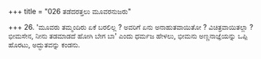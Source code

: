 +++
title = "026 ತಡೆದರತ್ತಲು ಮೂವರನುಜರು"

+++
26. 'ಮೂವರು ತಮ್ಮಂದಿರು ಏಕೆ ಬರಲಿಲ್ಲ ? ಅವರಿಗೆ ಏನು ಅನಾಹುತವಾಯಿತೋ ? ವಿಚಿತ್ರವಾಯಿತಲ್ಲಾ ? ಭೀಮಸೇನ, ನೀನು ತಡಮಾಡದೆ ಹೋಗಿ ಬೇಗ ಬಾ' ಎಂದು ಧರ್ಮಜ ಹೇಳಲು, ಭೀಮನು ಅಣ್ಣನಾಜ್ಞೆಯನ್ನು ಒಪ್ಪಿ ಹೊರಟು, ಅದ್ಭುತವನ್ನು ಕಂಡನು.